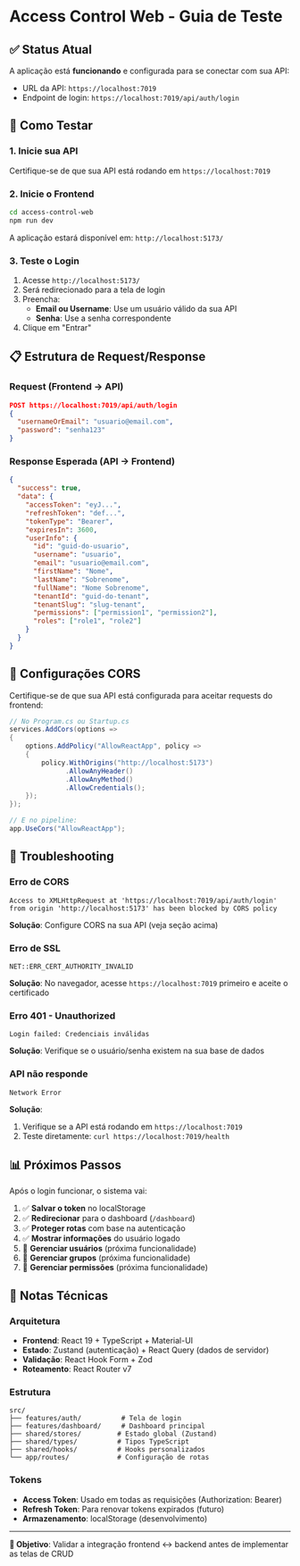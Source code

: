# Access Control Web - Guia de Teste

## ✅ Status Atual

A aplicação está **funcionando** e configurada para se conectar com sua API:

- URL da API: `https://localhost:7019`
- Endpoint de login: `https://localhost:7019/api/auth/login`

## 🚀 Como Testar

### 1. Inicie sua API
Certifique-se de que sua API está rodando em `https://localhost:7019`

### 2. Inicie o Frontend
```bash
cd access-control-web
npm run dev
```
A aplicação estará disponível em: `http://localhost:5173/`

### 3. Teste o Login
1. Acesse `http://localhost:5173/`
2. Será redirecionado para a tela de login
3. Preencha:
   - **Email ou Username**: Use um usuário válido da sua API
   - **Senha**: Use a senha correspondente
4. Clique em "Entrar"

## 📋 Estrutura de Request/Response

### Request (Frontend → API)
```json
POST https://localhost:7019/api/auth/login
{
  "usernameOrEmail": "usuario@email.com",
  "password": "senha123"
}
```

### Response Esperada (API → Frontend)
```json
{
  "success": true,
  "data": {
    "accessToken": "eyJ...",
    "refreshToken": "def...",
    "tokenType": "Bearer",
    "expiresIn": 3600,
    "userInfo": {
      "id": "guid-do-usuario",
      "username": "usuario",
      "email": "usuario@email.com",
      "firstName": "Nome",
      "lastName": "Sobrenome",
      "fullName": "Nome Sobrenome",
      "tenantId": "guid-do-tenant",
      "tenantSlug": "slug-tenant",
      "permissions": ["permission1", "permission2"],
      "roles": ["role1", "role2"]
    }
  }
}
```

## 🔧 Configurações CORS

Certifique-se de que sua API está configurada para aceitar requests do frontend:

```csharp
// No Program.cs ou Startup.cs
services.AddCors(options =>
{
    options.AddPolicy("AllowReactApp", policy =>
    {
        policy.WithOrigins("http://localhost:5173")
              .AllowAnyHeader()
              .AllowAnyMethod()
              .AllowCredentials();
    });
});

// E no pipeline:
app.UseCors("AllowReactApp");
```

## 🐛 Troubleshooting

### Erro de CORS
```
Access to XMLHttpRequest at 'https://localhost:7019/api/auth/login' 
from origin 'http://localhost:5173' has been blocked by CORS policy
```
**Solução**: Configure CORS na sua API (veja seção acima)

### Erro de SSL
```
NET::ERR_CERT_AUTHORITY_INVALID
```
**Solução**: No navegador, acesse `https://localhost:7019` primeiro e aceite o certificado

### Erro 401 - Unauthorized
```
Login failed: Credenciais inválidas
```
**Solução**: Verifique se o usuário/senha existem na sua base de dados

### API não responde
```
Network Error
```
**Solução**: 
1. Verifique se a API está rodando em `https://localhost:7019`
2. Teste diretamente: `curl https://localhost:7019/health`

## 📊 Próximos Passos

Após o login funcionar, o sistema vai:

1. ✅ **Salvar o token** no localStorage
2. ✅ **Redirecionar** para o dashboard (`/dashboard`)
3. ✅ **Proteger rotas** com base na autenticação
4. ✅ **Mostrar informações** do usuário logado
5. 🚧 **Gerenciar usuários** (próxima funcionalidade)
6. 🚧 **Gerenciar grupos** (próxima funcionalidade)
7. 🚧 **Gerenciar permissões** (próxima funcionalidade)

## 📝 Notas Técnicas

### Arquitetura
- **Frontend**: React 19 + TypeScript + Material-UI
- **Estado**: Zustand (autenticação) + React Query (dados de servidor)
- **Validação**: React Hook Form + Zod
- **Roteamento**: React Router v7

### Estrutura
```
src/
├── features/auth/          # Tela de login
├── features/dashboard/     # Dashboard principal
├── shared/stores/         # Estado global (Zustand)
├── shared/types/          # Tipos TypeScript
├── shared/hooks/          # Hooks personalizados
└── app/routes/            # Configuração de rotas
```

### Tokens
- **Access Token**: Usado em todas as requisições (Authorization: Bearer)
- **Refresh Token**: Para renovar tokens expirados (futuro)
- **Armazenamento**: localStorage (desenvolvimento) 

---

**🎯 Objetivo**: Validar a integração frontend ↔ backend antes de implementar as telas de CRUD